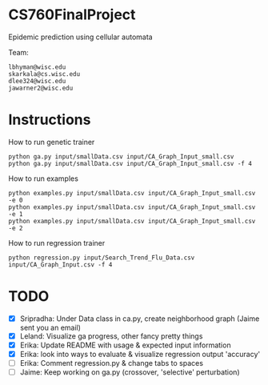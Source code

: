 # CS760FinalProject
Epidemic prediction using cellular automata

Team:
```
lbhyman@wisc.edu
skarkala@cs.wisc.edu
dlee324@wisc.edu
jawarner2@wisc.edu
```

# Instructions

How to run genetic trainer
```
python ga.py input/smallData.csv input/CA_Graph_Input_small.csv
python ga.py input/smallData.csv input/CA_Graph_Input_small.csv -f 4  
```

How to run examples
```
python examples.py input/smallData.csv input/CA_Graph_Input_small.csv -e 0
python examples.py input/smallData.csv input/CA_Graph_Input_small.csv -e 1
python examples.py input/smallData.csv input/CA_Graph_Input_small.csv -e 2
```
How to run regression trainer
```
python regression.py input/Search_Trend_Flu_Data.csv input/CA_Graph_Input.csv -f 4
```

# TODO
- [x] Sripradha: Under Data class in ca.py, create neighborhood graph (Jaime sent you an email)
- [x] Leland: Visualize ga progress, other fancy pretty things
- [x] Erika: Update README with usage & expected input information
- [x] Erika: look into ways to evaluate & visualize regression output 'accuracy'
- [ ] Erika: Comment regression.py & change tabs to spaces
- [ ] Jaime: Keep working on ga.py (crossover, 'selective' perturbation)
